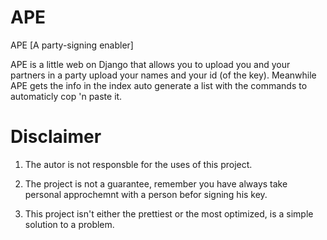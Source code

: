 APE
===

APE [A party-signing enabler]

APE is a little web on Django that allows you to upload you and your partners in a party upload your names and your id (of the key).
Meanwhile APE gets the info in the index auto generate a list with the commands to automaticly cop 'n paste it.



Disclaimer
===
1. The autor is not responsble for the uses of this project.

2. The project is not a guarantee, remember you have always take personal approchemnt with a person befor signing his key.

3. This project isn't either the prettiest or the most optimized, is a simple solution to a problem.

